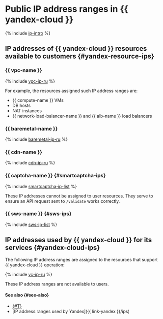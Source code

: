 # Public IP address ranges in {{ yandex-cloud }}

{% include [ip-intro](../../_includes/public-ip/ip-intro.md) %}


## IP addresses of {{ yandex-cloud }} resources available to customers {#yandex-resource-ips}

### {{ vpc-name }}


{% include [vpc-ip-ru](../../_includes/public-ip/ru/vpc-ipv4.md) %}



For example, the resources assigned such IP address ranges are:

* {{ compute-name }} VMs
* DB hosts
* NAT instances
* {{ network-load-balancer-name }} and {{ alb-name }} load balancers



### {{ baremetal-name }}

{% include [baremetal-ip-ru](../../_includes/public-ip/ru/baremetal.md) %}


### {{ cdn-name }}

{% include [cdn-ip-ru](../../_includes/public-ip/ru/cdn.md) %}


### {{ captcha-name }} {#smartcaptcha-ips}

{% include [smartcaptcha-ip-list](../../_includes/smartcaptcha-ips.md) %}

These IP addresses cannot be assigned to user resources. They serve to ensure an API request sent to `/validate` works correctly.


### {{ sws-name }} {#sws-ips}

{% include [sws-ip-list](../../_includes/sws-ips.md) %}



## IP addresses used by {{ yandex-cloud }} for its services {#yandex-cloud-ips}

The following IP address ranges are assigned to the resources that support {{ yandex-cloud }} operation:


{% include [yc-ip-ru](../../_includes/public-ip/ru/vpc-ipv6.md) %}



These IP address ranges are not available to users.


#### See also {#see-also}

* [{#T}](../../smartcaptcha/concepts/ips.md)
* [IP address ranges used by Yandex]({{ link-yandex }}/ips)